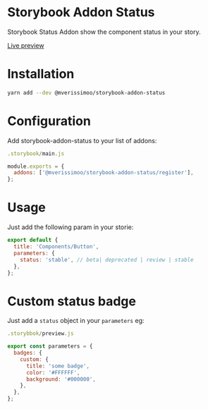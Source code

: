   # Storybook Addon Status

  Storybook Status Addon show the component status in your story.

  [Live preview](https://mverissimo.github.io/storybook-addon-status/)

  # Installation

  ```bash
  yarn add --dev @mverissimoo/storybook-addon-status
  ```

  # Configuration

  Add storybook-addon-status to your list of addons:

  ```js
  .storybook/main.js
  ```

  ```js
  module.exports = {
    addons: ['@mverissimoo/storybook-addon-status/register'],
  };
  ```

  # Usage

  Just add the following param in your storie:

  ```jsx
  export default {
    title: 'Components/Button',
    parameters: {
      status: 'stable', // beta| deprecated | review | stable
    },
  };
  ```

  # Custom status badge

  Just add a `status` object in your `parameters` eg:

  ```js
  .storybbok/preview.js
  ```

  ```js
  export const parameters = {
    badges: {
      custom: {
        title: 'some badge',
        color: '#FFFFFF',
        background: '#000000',
      },
    },
  };
  ```
